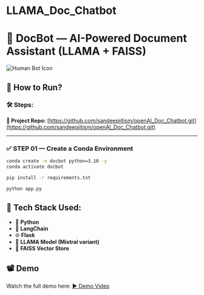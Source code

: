 # LLAMA_Doc_Chatbot  
# 🤖 DocBot — AI-Powered Document Assistant (LLAMA + FAISS)

![Human Bot Icon](https://cdn-icons-png.flaticon.com/512/4829/4829720.png)

## 🚀 How to Run?

### 🛠️ Steps:

**🔗 Project Repo:** [https://github.com/sandeepiitism/openAI_Doc_Chatbot.git](https://github.com/sandeepiitism/openAI_Doc_Chatbot.git)

---

### ✅ STEP 01 — Create a Conda Environment

```bash
conda create -n docbot python=3.10 -y
conda activate docbot

pip install -r requirements.txt

python app.py
```

## 🧰 Tech Stack Used:

- 🐍 **Python**
- 🔗 **LangChain**
- 🌐 **Flask**
- 🦙 **LLAMA Model (Mistral variant)**
- 📁 **FAISS Vector Store**


## 📽️ Demo

Watch the full demo here: [▶️ Demo Video](https://github.com/user-attachments/assets/3035362a-92d0-43fd-bc2c-59825954650d)
